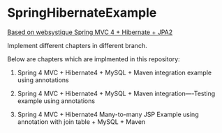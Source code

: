 # SpringHibernateExample

[Based on websystique Spring MVC 4 + Hibernate + JPA2](http://websystique.com/spring-4-mvc-tutorial/)

Implement different chapters in different branch.

Below are chapters which are implmented in this repository:

1. Spring 4 MVC + Hibernate4 + MySQL + Maven integration example using annotations

2. Spring 4 MVC + Hibernate4 + MySQL + Maven integration—-Testing example using annotations

3. Spring 4 MVC + Hibernate4 Many-to-many JSP Example using annotation with join table + MySQL + Maven
